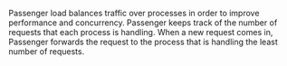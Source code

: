Passenger load balances traffic over processes in order to improve performance and concurrency. Passenger keeps track of the number of requests that each process is handling. When a new request comes in, Passenger forwards the request to the process that is handling the least number of requests.
